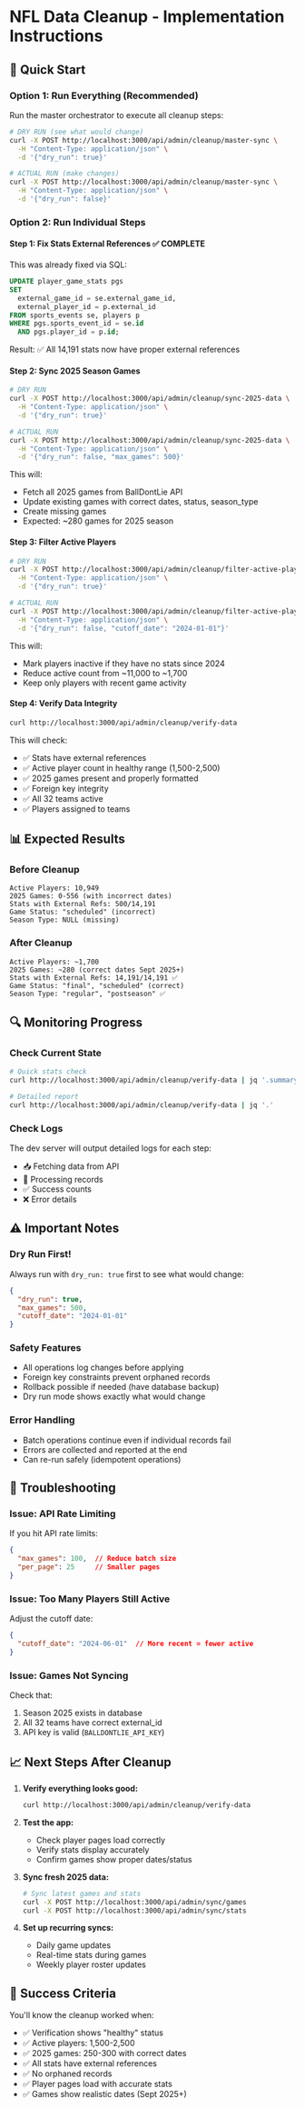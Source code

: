# NFL Data Cleanup - Implementation Instructions

## 🎯 Quick Start

### Option 1: Run Everything (Recommended)

Run the master orchestrator to execute all cleanup steps:

```bash
# DRY RUN (see what would change)
curl -X POST http://localhost:3000/api/admin/cleanup/master-sync \
  -H "Content-Type: application/json" \
  -d '{"dry_run": true}'

# ACTUAL RUN (make changes)
curl -X POST http://localhost:3000/api/admin/cleanup/master-sync \
  -H "Content-Type: application/json" \
  -d '{"dry_run": false}'
```

### Option 2: Run Individual Steps

#### Step 1: Fix Stats External References ✅ COMPLETE
This was already fixed via SQL:
```sql
UPDATE player_game_stats pgs
SET 
  external_game_id = se.external_game_id,
  external_player_id = p.external_id
FROM sports_events se, players p
WHERE pgs.sports_event_id = se.id 
  AND pgs.player_id = p.id;
```
Result: ✅ All 14,191 stats now have proper external references

#### Step 2: Sync 2025 Season Games

```bash
# DRY RUN
curl -X POST http://localhost:3000/api/admin/cleanup/sync-2025-data \
  -H "Content-Type: application/json" \
  -d '{"dry_run": true}'

# ACTUAL RUN
curl -X POST http://localhost:3000/api/admin/cleanup/sync-2025-data \
  -H "Content-Type: application/json" \
  -d '{"dry_run": false, "max_games": 500}'
```

This will:
- Fetch all 2025 games from BallDontLie API
- Update existing games with correct dates, status, season_type
- Create missing games
- Expected: ~280 games for 2025 season

#### Step 3: Filter Active Players

```bash
# DRY RUN
curl -X POST http://localhost:3000/api/admin/cleanup/filter-active-players \
  -H "Content-Type: application/json" \
  -d '{"dry_run": true}'

# ACTUAL RUN
curl -X POST http://localhost:3000/api/admin/cleanup/filter-active-players \
  -H "Content-Type: application/json" \
  -d '{"dry_run": false, "cutoff_date": "2024-01-01"}'
```

This will:
- Mark players inactive if they have no stats since 2024
- Reduce active count from ~11,000 to ~1,700
- Keep only players with recent game activity

#### Step 4: Verify Data Integrity

```bash
curl http://localhost:3000/api/admin/cleanup/verify-data
```

This will check:
- ✅ Stats have external references
- ✅ Active player count in healthy range (1,500-2,500)
- ✅ 2025 games present and properly formatted
- ✅ Foreign key integrity
- ✅ All 32 teams active
- ✅ Players assigned to teams

## 📊 Expected Results

### Before Cleanup
```
Active Players: 10,949
2025 Games: 0-556 (with incorrect dates)
Stats with External Refs: 500/14,191
Game Status: "scheduled" (incorrect)
Season Type: NULL (missing)
```

### After Cleanup
```
Active Players: ~1,700
2025 Games: ~280 (correct dates Sept 2025+)
Stats with External Refs: 14,191/14,191 ✅
Game Status: "final", "scheduled" (correct)
Season Type: "regular", "postseason" ✅
```

## 🔍 Monitoring Progress

### Check Current State
```bash
# Quick stats check
curl http://localhost:3000/api/admin/cleanup/verify-data | jq '.summary'

# Detailed report
curl http://localhost:3000/api/admin/cleanup/verify-data | jq '.'
```

### Check Logs
The dev server will output detailed logs for each step:
- 📥 Fetching data from API
- 🔄 Processing records
- ✅ Success counts
- ❌ Error details

## ⚠️ Important Notes

### Dry Run First!
Always run with `dry_run: true` first to see what would change:
```json
{
  "dry_run": true,
  "max_games": 500,
  "cutoff_date": "2024-01-01"
}
```

### Safety Features
- All operations log changes before applying
- Foreign key constraints prevent orphaned records
- Rollback possible if needed (have database backup)
- Dry run mode shows exactly what would change

### Error Handling
- Batch operations continue even if individual records fail
- Errors are collected and reported at the end
- Can re-run safely (idempotent operations)

## 🚨 Troubleshooting

### Issue: API Rate Limiting
If you hit API rate limits:
```json
{
  "max_games": 100,  // Reduce batch size
  "per_page": 25     // Smaller pages
}
```

### Issue: Too Many Players Still Active
Adjust the cutoff date:
```json
{
  "cutoff_date": "2024-06-01"  // More recent = fewer active
}
```

### Issue: Games Not Syncing
Check that:
1. Season 2025 exists in database
2. All 32 teams have correct external_id
3. API key is valid (`BALLDONTLIE_API_KEY`)

## 📈 Next Steps After Cleanup

1. **Verify everything looks good:**
   ```bash
   curl http://localhost:3000/api/admin/cleanup/verify-data
   ```

2. **Test the app:**
   - Check player pages load correctly
   - Verify stats display accurately
   - Confirm games show proper dates/status

3. **Sync fresh 2025 data:**
   ```bash
   # Sync latest games and stats
   curl -X POST http://localhost:3000/api/admin/sync/games
   curl -X POST http://localhost:3000/api/admin/sync/stats
   ```

4. **Set up recurring syncs:**
   - Daily game updates
   - Real-time stats during games
   - Weekly player roster updates

## 🎉 Success Criteria

You'll know the cleanup worked when:
- ✅ Verification shows "healthy" status
- ✅ Active players: 1,500-2,500
- ✅ 2025 games: 250-300 with correct dates
- ✅ All stats have external references
- ✅ No orphaned records
- ✅ Player pages load with accurate stats
- ✅ Games show realistic dates (Sept 2025+)

